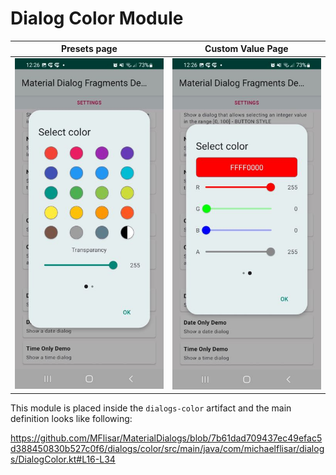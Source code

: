 # Dialog Color Module

| Presets page | Custom Value Page |
| :---: | :---: |
| ![Dialog](../images/dialog_color1.jpg?raw=true "Dialog") | ![Dialog](../images/dialog_color2.jpg?raw=true "Dialog") |

This module is placed inside the `dialogs-color` artifact and the main definition looks like following:

https://github.com/MFlisar/MaterialDialogs/blob/7b61dad709437ec49efac5d388450830b527c0f6/dialogs/color/src/main/java/com/michaelflisar/dialogs/DialogColor.kt#L16-L34
